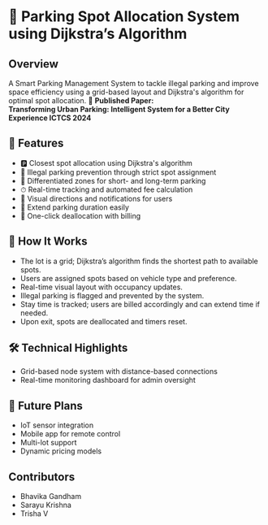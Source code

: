 # 🚗 Parking Spot Allocation System using Dijkstra’s Algorithm

## Overview

A Smart Parking Management System to tackle illegal parking and improve space efficiency using a grid-based layout and Dijkstra's algorithm for optimal spot allocation.
📄 **Published Paper:**  
**Transforming Urban Parking: Intelligent System for a Better City Experience ICTCS 2024** 

## 🔑 Features

- 🅿️ Closest spot allocation using Dijkstra's algorithm
- 🚫 Illegal parking prevention through strict spot assignment
- 📍 Differentiated zones for short- and long-term parking
- ⏱ Real-time tracking and automated fee calculation
- 📲 Visual directions and notifications for users
- 🔁 Extend parking duration easily
- 🧾 One-click deallocation with billing

## 🚀 How It Works

- The lot is a grid; Dijkstra’s algorithm finds the shortest path to available spots.
- Users are assigned spots based on vehicle type and preference.
- Real-time visual layout with occupancy updates.
- Illegal parking is flagged and prevented by the system.
- Stay time is tracked; users are billed accordingly and can extend time if needed.
- Upon exit, spots are deallocated and timers reset.

## 🛠 Technical Highlights

- Grid-based node system with distance-based connections
- Real-time monitoring dashboard for admin oversight

## 🔮 Future Plans

- IoT sensor integration  
- Mobile app for remote control  
- Multi-lot support  
- Dynamic pricing models

## Contributors 
- Bhavika Gandham
- Sarayu Krishna
- Trisha V



